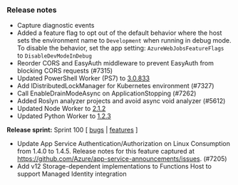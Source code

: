 ### Release notes
<!-- Please add your release notes in the following format:
- My change description (#PR)
-->
- Capture diagnostic events
- Added a feature flag to opt out of the default behavior where the host sets the environment name to `Development` when running in debug mode. To disable the behavior, set the app setting: `AzureWebJobsFeatureFlags` to `DisableDevModeInDebug`
- Reorder CORS and EasyAuth middleware to prevent EasyAuth from blocking CORS requests (#7315)
- Updated PowerShell Worker (PS7) to [3.0.833](https://github.com/Azure/azure-functions-powershell-worker/releases/tag/v3.0.833)
- Add IDistributedLockManager for Kubernetes environment (#7327)
- Call EnableDrainModeAsync on ApplicationStopping (#7262)
- Added Roslyn analyzer projects and avoid async void analyzer (#5612)
- Updated Node Worker to [2.1.2](https://github.com/Azure/azure-functions-nodejs-worker/releases/tag/v2.1.2)
- Updated Python Worker to [1.2.3](https://github.com/Azure/azure-functions-python-worker/releases/tag/1.2.3)

**Release sprint:** Sprint 100
[ [bugs](https://github.com/Azure/azure-functions-host/issues?q=is%3Aissue+milestone%3A%22Functions+Sprint+100%22+label%3Abug+is%3Aclosed) | [features](https://github.com/Azure/azure-functions-host/issues?q=is%3Aissue+milestone%3A%22Functions+Sprint+100%22+label%3Afeature+is%3Aclosed) ]
- Update App Service Authentication/Authorization on Linux Consumption from 1.4.0 to 1.4.5. Release notes for this feature captured at https://github.com/Azure/app-service-announcements/issues. (#7205)
- Add v12 Storage-dependent implementations to Functions Host to support Managed Identity integration
